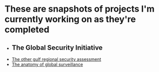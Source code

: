 # These are snapshots of projects I'm currently working on as they're completed
- ## The Global Security Initiative
- [The other gulf regional security assessment](yemen-israel-hamas)
- [The anatomy of global surveillance](global-surveillance)